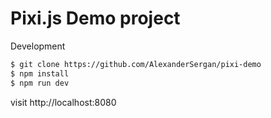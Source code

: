 # Pixi.js Demo project

Development
```sh
$ git clone https://github.com/AlexanderSergan/pixi-demo
$ npm install
$ npm run dev
```
visit http://localhost:8080
